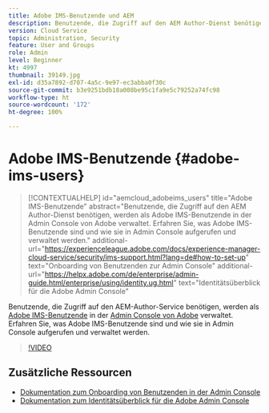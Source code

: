 ```yaml
---
title: Adobe IMS-Benutzende und AEM
description: Benutzende, die Zugriff auf den AEM Author-Dienst benötigen, werden als Adobe IMS-Benutzende in der Admin Console von Adobe verwaltet. Erfahren Sie, was Adobe IMS-Benutzende sind und wie sie in Admin Console aufgerufen und verwaltet werden.
version: Cloud Service
topic: Administration, Security
feature: User and Groups
role: Admin
level: Beginner
kt: 4997
thumbnail: 39149.jpg
exl-id: d35a7892-d707-4a5c-9e97-ec3abba0f30c
source-git-commit: b3e9251bdb18a008be95c1fa9e5c79252a74fc98
workflow-type: ht
source-wordcount: '172'
ht-degree: 100%

---
```


# Adobe IMS-Benutzende {#adobe-ims-users}

>[!CONTEXTUALHELP]
>id="aemcloud_adobeims_users"
>title="Adobe IMS-Benutzende"
>abstract="Benutzende, die Zugriff auf den AEM Author-Dienst benötigen, werden als Adobe IMS-Benutzende in der Admin Console von Adobe verwaltet. Erfahren Sie, was Adobe IMS-Benutzende sind und wie sie in Admin Console aufgerufen und verwaltet werden."
>additional-url="https://experienceleague.adobe.com/docs/experience-manager-cloud-service/security/ims-support.html?lang=de#how-to-set-up" text="Onboarding von Benutzenden zur Admin Console"
>additional-url="https://helpx.adobe.com/de/enterprise/admin-guide.html/enterprise/using/identity.ug.html" text="Identitätsüberblick für die Adobe Admin Console"

Benutzende, die Zugriff auf den AEM-Author-Service benötigen, werden als [Adobe IMS-Benutzende](https://helpx.adobe.com/de/enterprise/using/set-up-identity.html) in der [Admin Console von Adobe](https://adminconsole.adobe.com) verwaltet. Erfahren Sie, was Adobe IMS-Benutzende sind und wie sie in Admin Console aufgerufen und verwaltet werden.

>[!VIDEO](https://video.tv.adobe.com/v/39149?quality=12&learn=on)

## Zusätzliche Ressourcen

+ [Dokumentation zum Onboarding von Benutzenden in der Admin Console](https://experienceleague.adobe.com/docs/experience-manager-cloud-service/security/ims-support.html?lang=de#onboarding-users-in-admin-console)
+ [Dokumentation zum Identitätsüberblick für die Adobe Admin Console](https://helpx.adobe.com/de/enterprise/using/identity.html)

